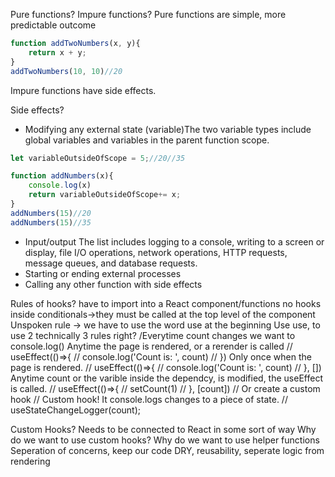 Pure functions? Impure functions?
Pure functions are simple, more predictable outcome
```Javascript
function addTwoNumbers(x, y){
    return x + y;
}
addTwoNumbers(10, 10)//20
```
Impure functions have side effects.

Side effects?
- Modifying any external state (variable)The two variable types include global variables and variables in the parent function scope.
```Javascript
let variableOutsideOfScope = 5;//20//35

function addNumbers(x){
    console.log(x)
    return variableOutsideOfScope+= x;
}
addNumbers(15)//20
addNumbers(15)//35
```
- Input/output The list includes logging to a console, writing to a screen or display, file I/O operations, network operations, HTTP requests, message queues, and database requests.
- Starting or ending external processes
- Calling any other function with side effects

Rules of hooks?
have to import into a React component/functions
no hooks inside conditionals->they must be called at the top level of the component
Unspoken rule -> we have to use the word use at the beginning 
Use use, to use
2 technically 3 rules right?
/Everytime count changes we want to console.log()
    Anytime the page is rendered, or a rerender is called
    // useEffect(()=>{
    //     console.log('Count is: ', count)
    // })
    Only once when the page is rendered.
    // useEffect(()=>{
    //     console.log('Count is: ', count)
    // }, [])
    Anytime count or the varible inside the dependcy, is modified, the useEffect is called.
    // useEffect(()=>{
    //     setCount(1)
    // }, [count])
    // Or create a custom hook
     // Custom hook! It console.logs changes to a piece of state.
    //  useStateChangeLogger(count);

Custom Hooks?
Needs to be connected to React in some sort of way
Why do we want to use custom hooks? Why do we want to use helper functions
Seperation of concerns, keep our code DRY, reusability, seperate logic from rendering